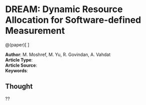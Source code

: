 # DREAM: Dynamic Resource Allocation for Software-defined Measurement 

@(paper)[ ]

**Author**: M. Moshref, M. Yu, R. Govindan, A. Vahdat             
**Article Type**:                    
**Article Source**:                      
**Keywords**:                

## Thought
??
